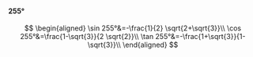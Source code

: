 #### 255°

$$
\begin{aligned}
\sin 255°&=-\frac{1}{2} \sqrt{2+\sqrt{3}}\\
\cos 255°&=\frac{1-\sqrt{3}}{2 \sqrt{2}}\\
\tan 255°&=-\frac{1+\sqrt{3}}{1-\sqrt{3}}\\
\end{aligned}
$$

